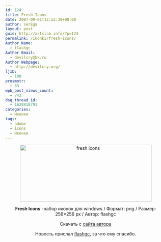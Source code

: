 ```yaml
---
id: 124
title: Fresh Icons
date: 2007-09-01T12:53:39+00:00
author: serEga
layout: post
guid: http://artslab.info/?p=124
permalink: /ikonki/fresh-icons/
Author Name:
  - flashgc
Author Email:
  - devilcry@bk.ru
Author Webpage:
  - http://devilcry.org/
ljID:
  - 100
prosmotr:
  - 33
wpb_post_views_count:
  - 743
dsq_thread_id:
  - 1628818791
categories:
  - Иконки
tags:
  - adobe
  - icons
  - Иконки
---
```

<p style="text-align: center">
  <img src="http://artslab.info/wp-content/uploads/fresh_pr2.jpg" title="fresh icons" alt="fresh icons" border="0" height="178" width="413" />
</p>

<p align="center">
  <strong>Fresh Icons</strong> -набор иконок для windows / Формат: png / Размер: 256&#215;256 px / Автор: flashgc
</p>

<p align="center">
  Скачать с <a href="http://devilcry.org/?p=49" title="скачать иконки для windows xp">сайта автора</a>
</p>

<p align="center">
  Новость прислал <a href="http://devilcry.org/" title="перейти на сайт автора" target="_blank">flashgc</a>, за что ему спасибо.
</p>